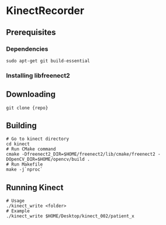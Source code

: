 # KinectRecorder
## Prerequisites
### Dependencies
```console
sudo apt-get git build-essential
```
### Installing libfreenect2
## Downloading
```console
git clone {repo}
```
## Building
```console
# Go to kinect directory
cd kinect
# Run CMake command
cmake -Dfreenect2_DIR=$HOME/freenect2/lib/cmake/freenect2 -DOpenCV_DIR=$HOME/opencv/build .
# Run Makefile
make -j`nproc`
```
## Running Kinect
```console
# Usage
./kinect_write <folder>
# Example
./kinect_write $HOME/Desktop/kinect_002/patient_x
```
